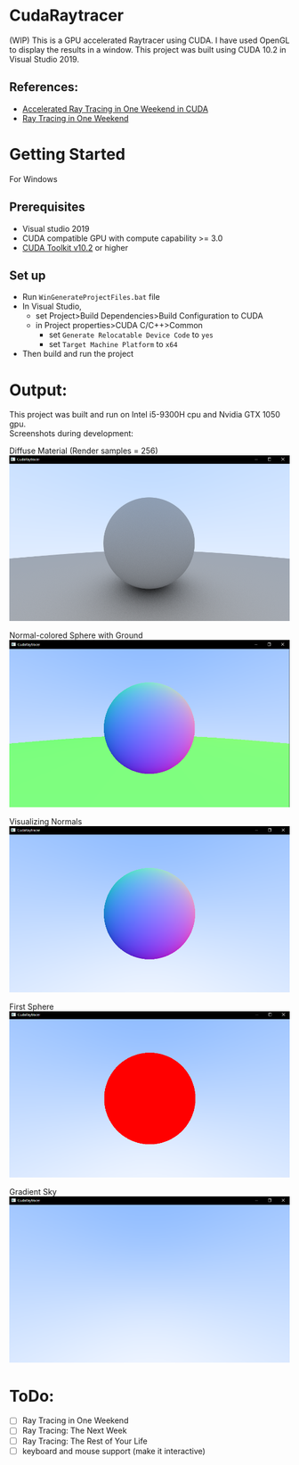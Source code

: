 # CudaRaytracer
(WIP) This is a GPU accelerated Raytracer using CUDA. I have used OpenGL to display the results in a window. This project was built using CUDA 10.2 in Visual Studio 2019.

## References:
* [Accelerated Ray Tracing in One Weekend in CUDA](https://developer.nvidia.com/blog/accelerated-ray-tracing-cuda/)
* [Ray Tracing in One Weekend](https://raytracing.github.io/books/RayTracingInOneWeekend.html)

# Getting Started
For Windows 
## Prerequisites
* Visual studio 2019
* CUDA compatible GPU with compute capability >= 3.0
* [CUDA Toolkit v10.2](https://developer.nvidia.com/cuda-10.2-download-archive) or higher

## Set up
* Run ```WinGenerateProjectFiles.bat``` file
* In Visual Studio, 
	* set Project>Build Dependencies>Build Configuration to CUDA
	* in Project properties>CUDA C/C++>Common
		* set ```Generate Relocatable Device Code``` to ```yes```
		* set ```Target Machine Platform``` to ```x64```
* Then build and run the project

# Output:
This project was built and run on Intel i5-9300H cpu and Nvidia GTX 1050 gpu.\
Screenshots during development:

Diffuse Material (Render samples = 256)\
![](img/diffuseMat.png)

Normal-colored Sphere with Ground\
![](img/normalSphereWithGround.png)

Visualizing Normals\
![](img/visualizingNormals.png)

First Sphere\
![](img/firstSphere.png)

Gradient Sky\
![](img/gradientSky.png)

# ToDo:
- [ ] Ray Tracing in One Weekend 
- [ ] Ray Tracing: The Next Week
- [ ] Ray Tracing: The Rest of Your Life
- [ ] keyboard and mouse support (make it interactive)